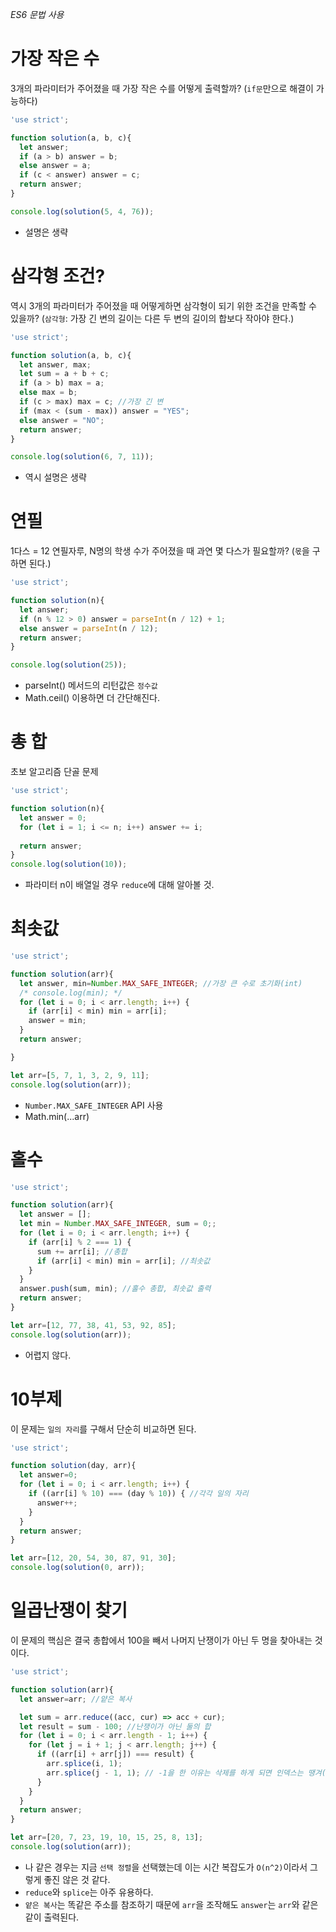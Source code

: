 *ES6 문법 사용*

# 가장 작은 수
3개의 파라미터가 주어졌을 때 가장 작은 수를 어떻게 출력할까?
(`if문`만으로 해결이 가능하다)

```javascript
'use strict';

function solution(a, b, c){
  let answer;
  if (a > b) answer = b;
  else answer = a;
  if (c < answer) answer = c;
  return answer;
}

console.log(solution(5, 4, 76));
```

- 설명은 생략

# 삼각형 조건?
역시 3개의 파라미터가 주어졌을 때 어떻게하면 삼각형이 되기 위한 조건을 만족할 수 있을까?
(`삼각형`: 가장 긴 변의 길이는 다른 두 변의 길이의 합보다 작아야 한다.)

```javascript
'use strict';

function solution(a, b, c){
  let answer, max;
  let sum = a + b + c;
  if (a > b) max = a;
  else max = b;
  if (c > max) max = c; //가장 긴 변
  if (max < (sum - max)) answer = "YES";
  else answer = "NO";
  return answer;
}

console.log(solution(6, 7, 11));
```

- 역시 설명은 생략

# 연필
1다스 = 12 연필자루, N명의 학생 수가 주어졌을 때 과연 몇 다스가 필요할까?
(`몫`을 구하면 된다.)

```javascript
'use strict';

function solution(n){
  let answer;
  if (n % 12 > 0) answer = parseInt(n / 12) + 1;
  else answer = parseInt(n / 12);
  return answer;
}

console.log(solution(25));
```

- parseInt() 메서드의 리턴값은 `정수값`
- Math.ceil() 이용하면 더 간단해진다.

# 총 합
초보 알고리즘 단골 문제

```javascript
'use strict';

function solution(n){
  let answer = 0;
  for (let i = 1; i <= n; i++) answer += i;
    
  return answer;
}
console.log(solution(10));
```

- 파라미터 n이 배열일 경우 `reduce`에 대해 알아볼 것.

# 최솟값

```javascript
'use strict';

function solution(arr){         
  let answer, min=Number.MAX_SAFE_INTEGER; //가장 큰 수로 초기화(int)
  /* console.log(min); */
  for (let i = 0; i < arr.length; i++) {
    if (arr[i] < min) min = arr[i];
    answer = min;
  }
  return answer;

}

let arr=[5, 7, 1, 3, 2, 9, 11];
console.log(solution(arr));
```

- `Number.MAX_SAFE_INTEGER` API 사용
- Math.min(...arr)

# 홀수

```javascript
'use strict';

function solution(arr){
  let answer = [];
  let min = Number.MAX_SAFE_INTEGER, sum = 0;;
  for (let i = 0; i < arr.length; i++) {
    if (arr[i] % 2 === 1) {
      sum += arr[i]; //총합
      if (arr[i] < min) min = arr[i]; //최솟값
    }
  }
  answer.push(sum, min); //홀수 총합, 최솟값 출력
  return answer;
}

let arr=[12, 77, 38, 41, 53, 92, 85];
console.log(solution(arr));
```

- 어렵지 않다.

# 10부제
이 문제는 `일의 자리`를 구해서 단순히 비교하면 된다.

```javascript
'use strict';

function solution(day, arr){
  let answer=0;
  for (let i = 0; i < arr.length; i++) {
    if ((arr[i] % 10) === (day % 10)) { //각각 일의 자리
      answer++;
    }
  }
  return answer;
}

let arr=[12, 20, 54, 30, 87, 91, 30];
console.log(solution(0, arr));
```

# 일곱난쟁이 찾기
이 문제의 핵심은 결국 총합에서 100을 빼서 나머지 난쟁이가 아닌 두 명을 찾아내는 것이다.

```javascript
'use strict';

function solution(arr){
  let answer=arr; //얕은 복사

  let sum = arr.reduce((acc, cur) => acc + cur);
  let result = sum - 100; //난쟁이가 아닌 둘의 합
  for (let i = 0; i < arr.length - 1; i++) {
    for (let j = i + 1; j < arr.length; j++) {
      if ((arr[i] + arr[j]) === result) {
        arr.splice(i, 1);
        arr.splice(j - 1, 1); // -1을 한 이유는 삭제를 하게 되면 인덱스는 땡겨(?)진다. or 뒤에꺼(j)부터 먼저 지워도 상관X
      }
    }
  }
  return answer;
}

let arr=[20, 7, 23, 19, 10, 15, 25, 8, 13];
console.log(solution(arr));
```

- 나 같은 경우는 지금 `선택 정렬`을 선택했는데 이는 시간 복잡도가 `O(n^2)`이라서 그렇게 좋진 않은 것 같다.
- `reduce`와 `splice`는 아주 유용하다.
- `얕은 복사`는 똑같은 주소를 참조하기 때문에 `arr`을 조작해도 `answer`는 `arr`와 같은 같이 출력된다.
